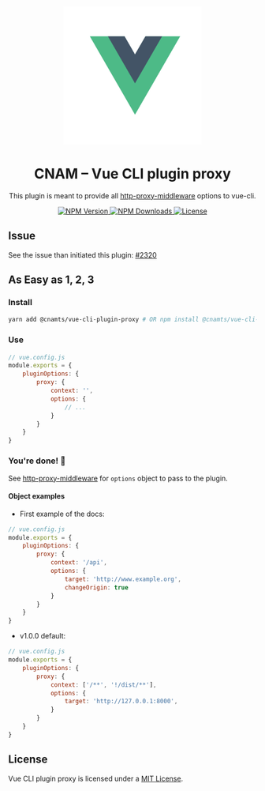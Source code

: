 <p align="center">
	<a
		href="https://assurance-maladie-digital.github.io/vue-cli-plugin-proxy/"
		target="_blank"
		rel="noopener noreferrer"
	>
		<img
			width="280"
			src="./docs/img/vue.js.svg"
			alt="VueDot"
		>
	</a>
</p>

<h1 align="center">CNAM – Vue CLI plugin proxy</h1>

<p align="center">This plugin is meant to provide all <a href="https://www.npmjs.com/package/http-proxy-middleware">http-proxy-middleware</a> options to vue-cli.</p>

<p align="center">
	<a href="https://www.npmjs.com/package/@cnamts/vue-cli-plugin-proxy">
		<img
			src="https://img.shields.io/npm/v/@cnamts/vue-cli-plugin-proxy.svg?style=flat-square"
			alt="NPM Version"
		>
	</a>
	<a href="https://www.npmjs.com/package/@cnamts/vue-cli-plugin-proxy">
		<img
			src="https://img.shields.io/npm/dw/@cnamts/vue-cli-plugin-proxy.svg?style=flat-square"
			alt="NPM Downloads"
		>
	</a>
	<a
		href="https://github.com/assurance-maladie-digital/vue-cli-plugin-proxy/blob/master/LICENSE">
		<img
			src="https://img.shields.io/badge/license-MIT-brightgreen.svg?style=flat-square"
			alt="License"
		>
	</a>
</p>

## Issue

See the issue than initiated this plugin: [#2320](https://github.com/vuejs/vue-cli/issues/2320)

## As Easy as 1, 2, 3

### Install

``` bash
yarn add @cnamts/vue-cli-plugin-proxy # OR npm install @cnamts/vue-cli-plugin-proxy
```

### Use

``` js
// vue.config.js
module.exports = {
    pluginOptions: {
        proxy: {
            context: '',
            options: {
                // ...
            }
        }
    }
}
```

### You're done! 🎉

See [http-proxy-middleware](https://www.npmjs.com/package/http-proxy-middleware#tldr) for `options` object to pass to the plugin.

#### Object examples

* First example of the docs:

``` js
// vue.config.js
module.exports = {
    pluginOptions: {
        proxy: {
			context: '/api',
            options: {
                target: 'http://www.example.org',
                changeOrigin: true
            }
        }
    }
}
```

* v1.0.0 default:

``` js
// vue.config.js
module.exports = {
    pluginOptions: {
        proxy: {
			context: ['/**', '!/dist/**'],
            options: {
                target: 'http://127.0.0.1:8000',
            }
        }
    }
}
```

## License

Vue CLI plugin proxy is licensed under a [MIT  License](./LICENSE).
